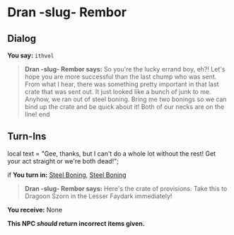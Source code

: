 # Dran -slug- Rembor



## Dialog

**You say:** `ithvol`



>**Dran -slug- Rembor says:** So you're the lucky errand boy, eh?! Let's hope you are more successful than the last chump who was sent. From what I hear, there was something pretty important in that last crate that was sent out. It just looked like a bunch of junk to me. Anyhow, we ran out of steel boning. Bring me two bonings so we can bind up the crate and be quick about it! Both of our necks are on the line!
end

## Turn-Ins



local text = "Gee, thanks, but I can't do a whole lot without the rest! Get your act straight or we're both dead!";



if **You turn in:** [Steel Boning](/item/12073), [Steel Boning](/item/12073)


>**Dran -slug- Rembor says:** Here's the crate of provisions. Take this to Dragoon Szorn in the Lesser Faydark immediately!


 **You receive:** None 

**This NPC *should* return incorrect items given.**





